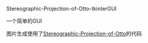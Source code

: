 Stereographic-Projection-of-Otto-tkinterGUI

一个简单的GUI

图片生成使用了[Stereographic-Projection-of-Otto](https://github.com/Golevka2001/Stereographic-Projection-of-Otto)的代码